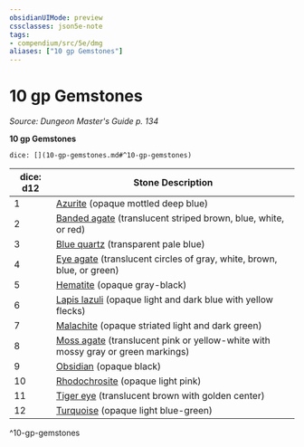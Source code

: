 ```yaml
---
obsidianUIMode: preview
cssclasses: json5e-note
tags:
- compendium/src/5e/dmg
aliases: ["10 gp Gemstones"]
---
```

# 10 gp Gemstones
*Source: Dungeon Master's Guide p. 134* 

**10 gp Gemstones**

`dice: [](10-gp-gemstones.md#^10-gp-gemstones)`

| dice: d12 | Stone Description |
|-----------|-------------------|
| 1 | [Azurite](/2-Mechanics/CLI/items/azurite.md) (opaque mottled deep blue) |
| 2 | [Banded agate](/2-Mechanics/CLI/items/banded-agate.md) (translucent striped brown, blue, white, or red) |
| 3 | [Blue quartz](/2-Mechanics/CLI/items/blue-quartz.md) (transparent pale blue) |
| 4 | [Eye agate](/2-Mechanics/CLI/items/eye-agate.md) (translucent circles of gray, white, brown, blue, or green) |
| 5 | [Hematite](/2-Mechanics/CLI/items/hematite.md) (opaque gray-black) |
| 6 | [Lapis lazuli](/2-Mechanics/CLI/items/lapis-lazuli.md) (opaque light and dark blue with yellow flecks) |
| 7 | [Malachite](/2-Mechanics/CLI/items/malachite.md) (opaque striated light and dark green) |
| 8 | [Moss agate](/2-Mechanics/CLI/items/moss-agate.md) (translucent pink or yellow-white with mossy gray or green markings) |
| 9 | [Obsidian](/2-Mechanics/CLI/items/obsidian.md) (opaque black) |
| 10 | [Rhodochrosite](/2-Mechanics/CLI/items/rhodochrosite.md) (opaque light pink) |
| 11 | [Tiger eye](/2-Mechanics/CLI/items/tiger-eye.md) (translucent brown with golden center) |
| 12 | [Turquoise](/2-Mechanics/CLI/items/turquoise.md) (opaque light blue-green) |
^10-gp-gemstones